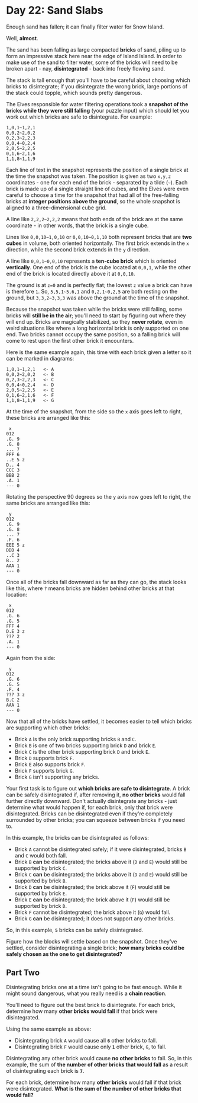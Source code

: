# Day 22: Sand Slabs

Enough sand has fallen; it can finally filter water for Snow Island.

Well, **almost**.

The sand has been falling as large compacted **bricks** of sand, piling up to
form an impressive stack here near the edge of Island Island. In order to make
use of the sand to filter water, some of the bricks will need to be broken
apart - nay, **disintegrated** - back into freely flowing sand.

The stack is tall enough that you'll have to be careful about choosing which
bricks to disintegrate; if you disintegrate the wrong brick, large portions of
the stack could topple, which sounds pretty dangerous.

The Elves responsible for water filtering operations took a **snapshot of the
bricks while they were still falling** (your puzzle input) which should let you
work out which bricks are safe to disintegrate. For example:

```
1,0,1~1,2,1
0,0,2~2,0,2
0,2,3~2,2,3
0,0,4~0,2,4
2,0,5~2,2,5
0,1,6~2,1,6
1,1,8~1,1,9
```

Each line of text in the snapshot represents the position of a single brick at
the time the snapshot was taken. The position is given as two `x,y,z`
coordinates - one for each end of the brick - separated by a tilde (`~`). Each
brick is made up of a single straight line of cubes, and the Elves were even
careful to choose a time for the snapshot that had all of the free-falling
bricks at **integer positions above the ground**, so the whole snapshot is
aligned to a three-dimensional cube grid.

A line like `2,2,2~2,2,2` means that both ends of the brick are at the same
coordinate - in other words, that the brick is a single cube.

Lines like `0,0,10~1,0,10` or `0,0,10~0,1,10` both represent bricks that are
**two cubes** in volume, both oriented horizontally. The first brick extends in
the `x` direction, while the second brick extends in the `y` direction.

A line like `0,0,1~0,0,10` represents a **ten-cube brick** which is oriented
**vertically**. One end of the brick is the cube located at `0,0,1`, while the
other end of the brick is located directly above it at `0,0,10`.

The ground is at `z=0` and is perfectly flat; the lowest `z` value a brick can
have is therefore `1`. So, `5,5,1~5,6,1` and `0,2,1~0,2,5` are both resting on
the ground, but `3,3,2~3,3,3` was above the ground at the time of the snapshot.

Because the snapshot was taken while the bricks were still falling, some bricks
will **still be in the air**; you'll need to start by figuring out where they
will end up. Bricks are magically stabilized, so they **never rotate**, even in
weird situations like where a long horizontal brick is only supported on one
end. Two bricks cannot occupy the same position, so a falling brick will come to
rest upon the first other brick it encounters.

Here is the same example again, this time with each brick given a letter so it
can be marked in diagrams:

```
1,0,1~1,2,1   <- A
0,0,2~2,0,2   <- B
0,2,3~2,2,3   <- C
0,0,4~0,2,4   <- D
2,0,5~2,2,5   <- E
0,1,6~2,1,6   <- F
1,1,8~1,1,9   <- G
```

At the time of the snapshot, from the side so the `x` axis goes left to right,
these bricks are arranged like this:

```
 x
012
.G. 9
.G. 8
... 7
FFF 6
..E 5 z
D.. 4
CCC 3
BBB 2
.A. 1
--- 0
```

Rotating the perspective 90 degrees so the `y` axis now goes left to right, the
same bricks are arranged like this:

```
 y
012
.G. 9
.G. 8
... 7
.F. 6
EEE 5 z
DDD 4
..C 3
B.. 2
AAA 1
--- 0
```

Once all of the bricks fall downward as far as they can go, the stack looks like
this, where `?` means bricks are hidden behind other bricks at that location:

```
 x
012
.G. 6
.G. 5
FFF 4
D.E 3 z
??? 2
.A. 1
--- 0
```

Again from the side:

```
 y
012
.G. 6
.G. 5
.F. 4
??? 3 z
B.C 2
AAA 1
--- 0
```

Now that all of the bricks have settled, it becomes easier to tell which bricks
are supporting which other bricks:

- Brick `A` is the only brick supporting bricks `B` and `C`.
- Brick `B` is one of two bricks supporting brick `D` and brick `E`.
- Brick `C` is the other brick supporting brick `D` and brick `E`.
- Brick `D` supports brick `F`.
- Brick `E` also supports brick `F`.
- Brick `F` supports brick `G`.
- Brick `G` isn't supporting any bricks.

Your first task is to figure out **which bricks are safe to disintegrate**. A
brick can be safely disintegrated if, after removing it, **no other bricks**
would fall further directly downward. Don't actually disintegrate any bricks -
just determine what would happen if, for each brick, only that brick were
disintegrated. Bricks can be disintegrated even if they're completely surrounded
by other bricks; you can squeeze between bricks if you need to.

In this example, the bricks can be disintegrated as follows:

- Brick `A` cannot be disintegrated safely; if it were disintegrated, bricks `B`
  and `C` would both fall.
- Brick `B` **can** be disintegrated; the bricks above it (`D` and `E`) would
  still be supported by brick `C`.
- Brick `C` **can** be disintegrated; the bricks above it (`D` and `E`) would
  still be supported by brick `B`.
- Brick `D` **can** be disintegrated; the brick above it (`F`) would still be
  supported by brick `E`.
- Brick `E` **can** be disintegrated; the brick above it (`F`) would still be
  supported by brick `D`.
- Brick `F` cannot be disintegrated; the brick above it (`G`) would fall.
- Brick `G` **can** be disintegrated; it does not support any other bricks.

So, in this example, **`5`** bricks can be safely disintegrated.

Figure how the blocks will settle based on the snapshot. Once they've settled,
consider disintegrating a single brick; **how many bricks could be safely chosen
as the one to get disintegrated?**

## Part Two

Disintegrating bricks one at a time isn't going to be fast enough. While it
might sound dangerous, what you really need is a **chain reaction**.

You'll need to figure out the best brick to disintegrate. For each brick,
determine how many **other bricks would fall** if that brick were disintegrated.

Using the same example as above:

- Disintegrating brick `A` would cause all **`6`** other bricks to fall.
- Disintegrating brick `F` would cause only **`1`** other brick, `G`, to fall.

Disintegrating any other brick would cause **no other bricks** to fall. So, in
this example, the sum of **the number of other bricks that would fall** as a
result of disintegrating each brick is **`7`**.

For each brick, determine how many **other bricks** would fall if that brick
were disintegrated. **What is the sum of the number of other bricks that would
fall?**

